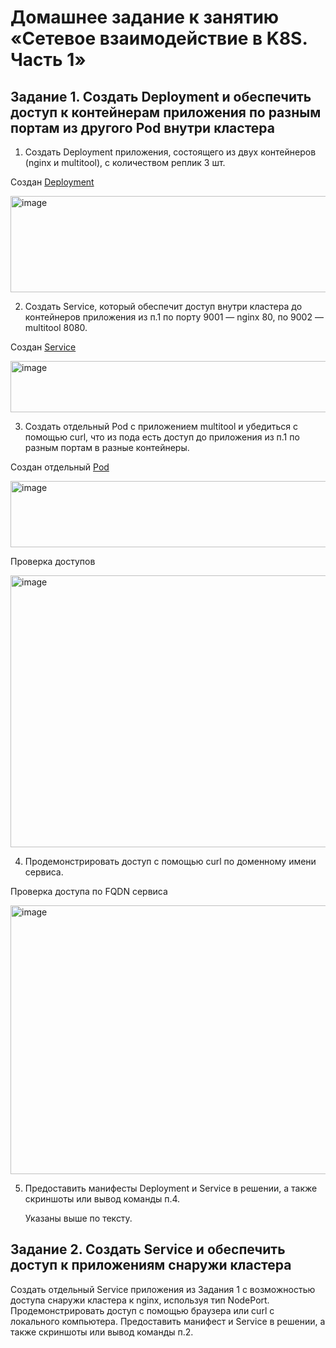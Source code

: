 # Домашнее задание к занятию «Сетевое взаимодействие в K8S. Часть 1»


## Задание 1. Создать Deployment и обеспечить доступ к контейнерам приложения по разным портам из другого Pod внутри кластера
1. Создать Deployment приложения, состоящего из двух контейнеров (nginx и multitool), с количеством реплик 3 шт.

Создан [Deployment](https://github.com/vladmgb/kuber-1.4/blob/main/deployment141.yaml)

<img width="594" height="154" alt="image" src="https://github.com/user-attachments/assets/8e9d5fac-662a-4b3d-a851-d1385c641396" />
  
2. Создать Service, который обеспечит доступ внутри кластера до контейнеров приложения из п.1 по порту 9001 — nginx 80, по 9002 — multitool 8080.

Создан [Service](https://github.com/vladmgb/kuber-1.4/blob/main/service141.yaml)

<img width="652" height="82" alt="image" src="https://github.com/user-attachments/assets/8c0873bb-0424-4a89-bde4-1d82d5f2d8ee" />


3. Создать отдельный Pod с приложением multitool и убедиться с помощью curl, что из пода есть доступ до приложения из п.1 по разным портам в разные контейнеры.

Создан отдельный [Pod](https://github.com/vladmgb/kuber-1.4/blob/main/pod141.yaml) 

<img width="557" height="106" alt="image" src="https://github.com/user-attachments/assets/fcba6e86-8fb0-4ef6-a4ff-b451227736b1" />

Проверка доступов

<img width="1139" height="435" alt="image" src="https://github.com/user-attachments/assets/997140da-e14c-4623-ab01-d0c0c475c84e" />

 
4. Продемонстрировать доступ с помощью curl по доменному имени сервиса.

Проверка доступа по FQDN сервиса

<img width="1136" height="430" alt="image" src="https://github.com/user-attachments/assets/d97d7982-0b67-48a3-862a-dee6f39f51c4" />

   
5. Предоставить манифесты Deployment и Service в решении, а также скриншоты или вывод команды п.4.

   Указаны выше по тексту.

## Задание 2. Создать Service и обеспечить доступ к приложениям снаружи кластера
Создать отдельный Service приложения из Задания 1 с возможностью доступа снаружи кластера к nginx, используя тип NodePort.
Продемонстрировать доступ с помощью браузера или curl с локального компьютера.
Предоставить манифест и Service в решении, а также скриншоты или вывод команды п.2.
